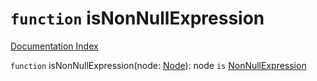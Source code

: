 # `function` isNonNullExpression

[Documentation Index](../README.md)

`function` isNonNullExpression(node: [Node](../interface.Node/README.md)): node `is` [NonNullExpression](../interface.NonNullExpression/README.md)


